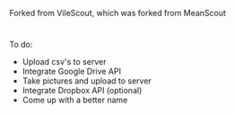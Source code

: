 Forked from VileScout, which was forked from MeanScout
#
To do:
- Upload csv's to server
- Integrate Google Drive API
- Take pictures and upload to server
- Integrate Dropbox API (optional)
- Come up with a better name
